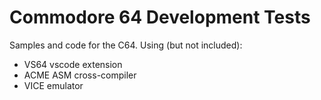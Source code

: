 # Commodore 64 Development Tests

Samples and code for the C64. Using (but not included):
- VS64 vscode extension
- ACME ASM cross-compiler
- VICE emulator
